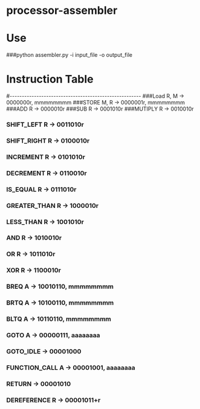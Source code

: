 # processor-assembler
# Use
###python assembler.py -i input_file -o output_file

# Instruction Table
#------------------------------------------------------
###Load R, M 		           -> 0000000r, mmmmmmmm
###STORE M, R 		          -> 0000001r, mmmmmmmm
###ADD R 		               -> 0000010r
###SUB R 		               -> 0001010r
###MUTIPLY R              -> 0010010r
### SHIFT_LEFT R          -> 0011010r
### SHIFT_RIGHT R         -> 0100010r
### INCREMENT R           -> 0101010r
### DECREMENT R           -> 0110010r
### IS_EQUAL R            -> 0111010r
### GREATER_THAN R        -> 1000010r
### LESS_THAN R           -> 1001010r
### AND R                 -> 1010010r
### OR R                  -> 1011010r
### XOR R                 -> 1100010r
### BREQ A                -> 10010110, mmmmmmmm
### BRTQ A                -> 10100110, mmmmmmmm
### BLTQ A                -> 10110110, mmmmmmmm
### GOTO A                -> 00000111, aaaaaaaa
### GOTO_IDLE             -> 00001000
### FUNCTION_CALL A       -> 00001001, aaaaaaaa
### RETURN                -> 00001010
### DEREFERENCE R         -> 00001011+r
